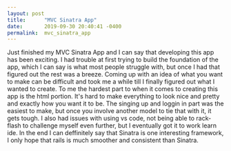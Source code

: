 ```yaml
---
layout: post
title:      "MVC Sinatra App"
date:       2019-09-30 20:40:41 -0400
permalink:  mvc_sinatra_app
---
```



Just finished my MVC Sinatra App and I can say that developing this app has been exciting. I had trouble at first trying to build the foundation of the app, which I can say is what most people struggle with, but once I had that figured out the rest was a breeze. Coming up with an idea of what you want to make can be difficult and took me a while till I finally figured out what I wanted to create. To me the hardest part to when it comes to creating this app is the html portion. It's hard to make everything to look nice and pretty and exactly how you want it to be. The singing up and loggin in part was the easiest to make, but once you involve another model to tie that with it, it gets tough. I also had issues with using vs code, not being able to rack-flash to challenge myself even further, but I eventually got it to work learn ide. In the end I can deffinitely say that Sinatra is one interesting framework, I only hope that rails is much smoother and consistent than Sinatra.
